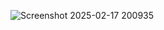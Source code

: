![Screenshot 2025-02-17 200935](https://github.com/user-attachments/assets/35414981-86d5-4f21-9f2e-a27441c51157)

